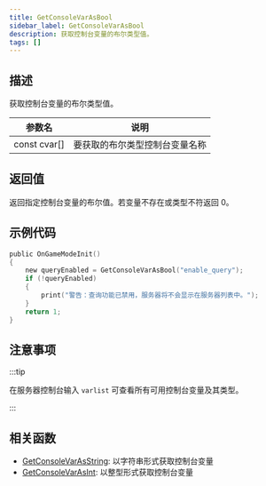 ```yaml
---
title: GetConsoleVarAsBool
sidebar_label: GetConsoleVarAsBool
description: 获取控制台变量的布尔类型值。
tags: []
---
```


## 描述

获取控制台变量的布尔类型值。

| 参数名       | 说明                           |
| ------------ | ------------------------------ |
| const cvar[] | 要获取的布尔类型控制台变量名称 |

## 返回值

返回指定控制台变量的布尔值。若变量不存在或类型不符返回 0。

## 示例代码

```c
public OnGameModeInit()
{
    new queryEnabled = GetConsoleVarAsBool("enable_query");
    if (!queryEnabled)
    {
        print("警告：查询功能已禁用，服务器将不会显示在服务器列表中。");
    }
    return 1;
}
```

## 注意事项

:::tip

在服务器控制台输入 `varlist` 可查看所有可用控制台变量及其类型。

:::

## 相关函数

- [GetConsoleVarAsString](GetConsoleVarAsString.md): 以字符串形式获取控制台变量
- [GetConsoleVarAsInt](GetConsoleVarAsInt.md): 以整型形式获取控制台变量
